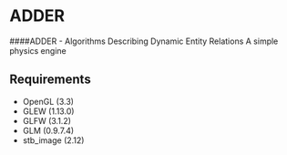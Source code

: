 ADDER
=====
####ADDER - Algorithms Describing Dynamic Entity Relations
A simple physics engine

Requirements
------------
* OpenGL    (3.3)
* GLEW      (1.13.0)
* GLFW      (3.1.2)
* GLM       (0.9.7.4)
* stb_image (2.12)
